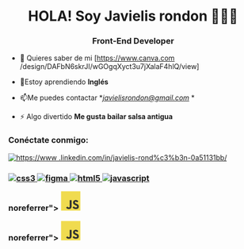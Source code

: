 <h1 align="center">HOLA! Soy Javielis rondon 👩🏿‍💻 </h1>
<h3 align="center">Front-End Developer</h3>

- 🔭 Quieres saber de mi [https://www.canva.com /design/DAFbN6skrJI/wGOgqXyct3u7jXalaF4hlQ/view]

- 🌱Estoy aprendiendo **Inglés**
- 📫Me puedes contactar **javielisrondon@gmail.com* *
- ⚡ Algo divertido **Me gusta bailar salsa antigua**

<h3 align="left">Conéctate conmigo:</h3>
<p align="left">
<a href="https://linkedin.com/en/https://www.linkedin.com/en/javielis-rond%c3%b3n-0a51131bb/" target="blank"><img align="center " src="https://raw.githubusercontent.com/rahuldkjain/github-profile-readme-generator/master/src/images/icons/Social/linked-in-alt.svg" alt="https://www .linkedin.com/in/javielis-rond%c3%b3n-0a51131bb/" height="30" width="40" /></a> </p> <h3 align="
left

">Idiomas y herramientas: </h3>
<p align="left"> <a href="https://www.w3schools.com/css/" target="_blank" rel="noreferrer"> <img src="https://raw.githubusercontent. com/devicons/devicon/master/icons/css3/css3-original-wordmark.svg" alt="css3" width="40" height="40"/> </a> <a href="https:// www.figma.com/" target="_blank" rel="noreferrer"> <img src="https://www.vectorlogo.zone/logos/figma/figma-icon.svg" alt="figma" width= "40" height="40"/> </a> <a href="https://www.w3.org/html/" target="_blank" rel="noreferrer"> <img src="https: //raw.githubusercontent.com/devicons/devicon/master/icons/html5/html5-original-wordmark.svg" alt="html5" width="40" height="40"/> </a> <a href="https:// developer.mozilla.org/en-US/docs/Web/JavaScript" target="_blank" rel="noreferrer"> <img src="https://raw.githubusercontent.com/devicons/devicon/master/icons/ javascript/javascript-original.svg" alt="javascript" ancho="40" altura="40"/> </a> </p>noreferrer"> <img src="https://raw.githubusercontent.com/devicons/devicon/master/icons/javascript/javascript-original.svg" alt="javascript" width="40" height="40"/ > </a> </p>noreferrer"> <img src="https://raw.githubusercontent.com/devicons/devicon/master/icons/javascript/javascript-original.svg" alt="javascript" width="40" height="40"/ > </a> </p>
